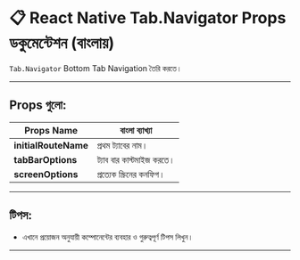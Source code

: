 # 📋 React Native Tab.Navigator Props ডকুমেন্টেশন (বাংলায়)

`Tab.Navigator` Bottom Tab Navigation তৈরি করতে।

---

## Props গুলো:

| Props Name | বাংলা ব্যাখ্যা |
|------------|----------------|
| **initialRouteName** | প্রথম ট্যাবের নাম। |
| **tabBarOptions** | ট্যাব বার কাস্টমাইজ করতে। |
| **screenOptions** | প্রত্যেক স্ক্রিনের কনফিগ। |

---

## টিপস:

- এখানে প্রয়োজন অনুযায়ী কম্পোনেন্টের ব্যবহার ও গুরুত্বপূর্ণ টিপস লিখুন।

---
